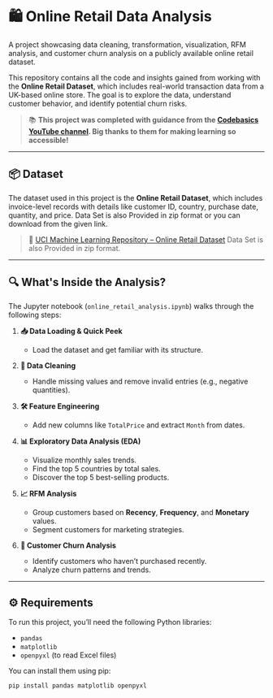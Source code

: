 # 🛍️ Online Retail Data Analysis

A project showcasing data cleaning, transformation, visualization, RFM analysis, and customer churn analysis on a publicly available online retail dataset.

This repository contains all the code and insights gained from working with the **Online Retail Dataset**, which includes real-world transaction data from a UK-based online store. The goal is to explore the data, understand customer behavior, and identify potential churn risks.
> 📚 **This project was completed with guidance from the [Codebasics YouTube channel](https://www.youtube.com/c/codebasics). Big thanks to them for making learning so accessible!**

---

## 📦 Dataset

The dataset used in this project is the **Online Retail Dataset**, which includes invoice-level records with details like customer ID, country, purchase date, quantity, and price. Data Set is also Provided in zip format or you can download from the given link.

> 🔗 [UCI Machine Learning Repository – Online Retail Dataset](https://archive.ics.uci.edu/ml/datasets/Online+Retail)
Data Set is also Provided in zip format.

---

## 🔍 What's Inside the Analysis?

The Jupyter notebook (`online_retail_analysis.ipynb`) walks through the following steps:

1. **📥 Data Loading & Quick Peek**
   - Load the dataset and get familiar with its structure.

2. **🧹 Data Cleaning**
   - Handle missing values and remove invalid entries (e.g., negative quantities).

3. **🛠 Feature Engineering**
   - Add new columns like `TotalPrice` and extract `Month` from dates.

4. **📊 Exploratory Data Analysis (EDA)**
   - Visualize monthly sales trends.
   - Find the top 5 countries by total sales.
   - Discover the top 5 best-selling products.

5. **📈 RFM Analysis**
   - Group customers based on **Recency**, **Frequency**, and **Monetary** values.
   - Segment customers for marketing strategies.

6. **🚪 Customer Churn Analysis**
   - Identify customers who haven’t purchased recently.
   - Analyze churn patterns and trends.

---

## ⚙️ Requirements

To run this project, you’ll need the following Python libraries:

- `pandas`
- `matplotlib`
- `openpyxl` (to read Excel files)

You can install them using pip:

```bash
pip install pandas matplotlib openpyxl
